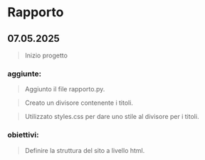# Rapporto
## 07.05.2025
> Inizio progetto
### aggiunte:
> Aggiunto il file rapporto.py.

> Creato un divisore contenente i titoli.

> Utilizzato styles.css per dare uno stile al divisore per i titoli.

### obiettivi:
> Definire la struttura del sito a livello html.
